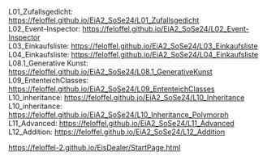 L01_Zufallsgedicht: https://feloffel.github.io/EiA2_SoSe24/L01_Zufallsgedicht <br>
L02_Event-Inspector: <link>https://feloffel.github.io/EiA2_SoSe24/L02_Event-Inspector</link> <br>
L03_Einkaufsliste: <link>https://feloffel.github.io/EiA2_SoSe24/L03_Einkaufsliste</link> <br>
L04_Einkaufsliste: <link>https://feloffel.github.io/EiA2_SoSe24/L04_Einkaufsliste</link> <br>
L08.1_Generative Kunst: <link>https://feloffel.github.io/EiA2_SoSe24/L08.1_GenerativeKunst</link> <br>
L09_EntenteichClasses: <link>https://feloffel.github.io/EiA2_SoSe24/L09_EntenteichClasses</link> <br>
L10_inheritance: https://feloffel.github.io/EiA2_SoSe24/L10_Inheritance <br>
L10_inheritance: https://feloffel.github.io/EiA2_SoSe24/L10_Inheritance_Polymorph <br>
L11_Advanced: https://feloffel.github.io/EiA2_SoSe24/L11_Advanced <br>
L12_Addition: https://feloffel.github.io/EiA2_SoSe24/L12_Addition

https://feloffel-2.github.io/EisDealer/StartPage.html
